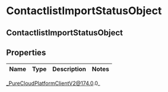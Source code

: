 # ContactlistImportStatusObject

## ContactlistImportStatusObject

## Properties

|Name | Type | Description | Notes|
|------------ | ------------- | ------------- | -------------|



_PureCloudPlatformClientV2@174.0.0_
